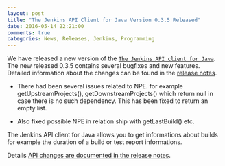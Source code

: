 ```yaml
---
layout: post
title: "The Jenkins API Client for Java Version 0.3.5 Released"
date: 2016-05-14 22:21:00
comments: true
categories: News, Releases, Jenkins, Programming
---
```

We have released a new version of the [`The Jenkins API client for Java`][1].
The new released 0.3.5 contains several bugfixes and new features.
Detailed information about the changes can be found in the [release notes][release-notes].

 * There had been several issues related to NPE. for example
   getUpstreamProjects(), getDownstreamProjects() which 
   return null in case there is no such dependency. This
   has been fixed to return an empty list.

 * Also fixed possible NPE in relation ship with getLastBuild() etc.

The Jenkins API client for Java allows you to get informations about builds for example
the duration of a build or test report informations.

Details [API changes are documented in the release notes][release-notes].

[1]: https://github.com/RisingOak/jenkins-client
[release-notes]: https://github.com/RisingOak/jenkins-client/blob/master/ReleaseNotes.md
